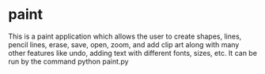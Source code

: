 # paint
This is a paint application which allows the user to create shapes, lines, pencil lines, erase, save, open, zoom, and add clip art along with many other features like undo, adding text with different fonts, sizes, etc.
It can be run by the command python paint.py
